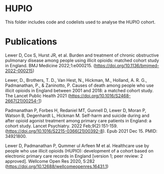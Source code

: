 # HUPIO

This folder includes code and codelists used to analyse the HUPIO cohort.

# Publications

Lewer D, Cox S, Hurst JR, et al. Burden and treatment of chronic obstructive pulmonary disease among people using illicit opioids: matched cohort study in England. BMJ Medicine 2022;1:e000215. (https://doi.org/10.1136/bmjmed-2022-000215)

Lewer, D., Brothers, T. D., Van Hest, N., Hickman, M., Holland, A. R. G., Padmanathan, P., & Zaninotto, P. Causes of death among people who use illicit opioids in England between 2001 and 2018: a matched cohort study. The Lancet Public Health 2021 (https://doi.org/10.1016/S2468-2667(21)00254-1)

Padmanathan P, Forbes H, Redaniel MT, Gunnell D, Lewer D, Moran P, Watson B, Degenhardt L, Hickman M. Self-harm and suicide during and after opioid agonist treatment among primary care patients in England: a cohort study. Lancet Psychiatry. 2022 Feb;9(2):151-159. (https://doi.org/10.1016/S2215-0366(21)00392-8). Epub 2021 Dec 15. PMID: 34921800.

Lewer D, Padmanathan P, Qummer ul Arfeen M et al. Healthcare use by people who use illicit opioids (HUPIO): development of a cohort based on electronic primary care records in England [version 1; peer review: 2 approved]. Wellcome Open Res 2020, 5:282 (https://doi.org/10.12688/wellcomeopenres.16431.1)
